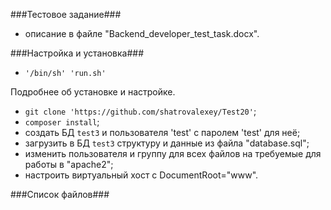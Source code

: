 ###Тестовое задание###
* описание в файле "Backend_developer_test_task.docx".

###Настройка и установка###
* `'/bin/sh' 'run.sh'`

Подробнее об установке и настройке.
* `git clone 'https://github.com/shatrovalexey/Test20'`;
* `composer install`;
* создать БД `test3` и пользователя 'test' с паролем 'test' для неё;
* загрузить в БД `test3` структуру и данные из файла "database.sql";
* изменить пользователя и группу для всех файлов на требуемые для работы в "apache2";
* настроить виртуальный хост с DocumentRoot="www".

###Список файлов###